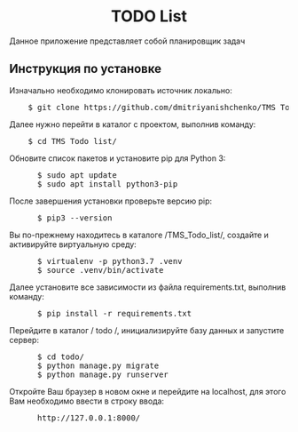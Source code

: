 <h1 align='center'> TODO List</h1>

<p> Данное приложение представляет собой планировщик задач </p>

<h2> Инструкция по установке </h2>

<p> Изначально необходимо клонировать источник локально:</p>
<pre>
    $ git clone https://github.com/dmitriyanishchenko/TMS_Todo_list.git
</pre>
<p> Далее нужно перейти в каталог с проектом, выполнив команду:</p>
<pre>
    $ cd TMS_Todo_list/
</pre>
<p> Обновите список пакетов и установите pip для Python 3:</p>
<pre>
      $ sudo apt update
      $ sudo apt install python3-pip
</pre>
<p> После завершения установки проверьте версию pip:</p>
<pre>
      $ pip3 --version
</pre>
<p> Вы по-прежнему находитесь в каталоге /TMS_Todo_list/, создайте и активируйте виртуальную среду:</p>
<pre>
      $ virtualenv -p python3.7 .venv
      $ source .venv/bin/activate
</pre>
<p> Далее установите все зависимости из файла requirements.txt, выполнив команду:</p>
<pre>
      $ pip install -r requirements.txt
</pre>
<p> Перейдите в каталог / todo /, инициализируйте базу данных и запустите сервер:</p>
<pre>
      $ cd todo/
      $ python manage.py migrate
      $ python manage.py runserver
</pre>
<p>Откройте Ваш браузер в новом окне и перейдите на localhost, для этого Вам необходимо ввести в строку ввода:</p>
<pre>
      http://127.0.0.1:8000/
</pre>